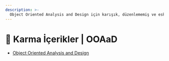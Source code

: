 ```yaml
---
description: >-
  Object Oriented Analysis and Design için karışık, düzenlememiş ve eski içerikleri barındıran notlar
---
```


# 🎲 Karma İçerikler \| OOAaD

<!--YPackage.YGitbookIntegration-tarafından-otomatik-oluşturulmuştur-->

- [Object Oriented Analysis and Design](Object%20Oriented%20Analysis%20and%20Design.rar)

<!--YPackage.YGitbookIntegration-tarafından-otomatik-oluşturulmuştur-->
